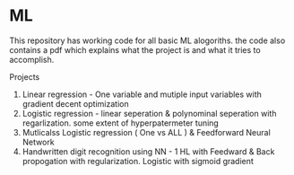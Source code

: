 # ML
This repository has working code for all basic ML alogoriths. 
the code also contains a pdf which explains what the project is and what it tries to accomplish. 

Projects
1) Linear regression - One variable and mutiple input variables with gradient decent optimization
2) Logistic regression - linear seperation & polynominal seperation with regarlization. some extent of hyperpatermeter tuning
3) Mutlicalss Logistic regression ( One vs ALL ) & Feedforward Neural Network
4) Handwritten digit recognition using NN -  1 HL with Feedward & Back propogation with regularization. Logistic with sigmoid gradient
